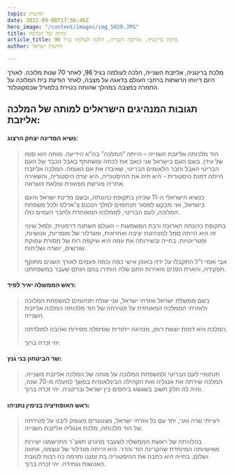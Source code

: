 ```yaml
---
topic: חדשות
date: 2022-09-08T17:56:46Z
hero_image: "/content/images/img_5029.JPG"
title: מותה של המלכה
article_title: מלכת בריטניה, אליזבת השנייה, הלכה לעולמה בגיל 96
author: חדשות ישראל

---
```

מלכת בריטניה, אליזבת השנייה, הלכה לעולמה בגיל 96, לאחר 70 שנות מלוכה. לאורך היום דיווחו הרשתות ברחבי העולם בדאגה על מצבה, לאחר הודעת בית המלוכה על החמרה במצבה במהלך שהותה בטירת בלמורל שבסקוטלנד.

## תגובות המנהיגים הישראלים למותה של המלכה אליזבת:

#### נשיא המדינה יצחק הרצוג:

> הוד מלכותה אליזבת השנייה – הייתה "המלכה" בה"א הידיעה. מותה הוא סופו של עידן. בשם העם בישראל אני כואב את לכתה ומשתתף באבל הכבד של העם הבריטי האבל וחבר הלאומים הבריטי, שאיבדו את אם האומה. המלכה אליזבת הייתה דמות היסטורית - היא חיה את ההיסטוריה, היא יצרה היסטוריה, והשאירה אחריה מורשת מפוארת ומלאת השראה.
>
> כנשיא הישראלי ה-11 שכיהן בתקופת כהונתה, ובשם מדינת ישראל והעם בישראל, אני מבקש למסור תנחומים למלך הנכנס צ׳ארלס ולכל משפחת המלוכה, לעם הבריטי, לממלכה המאוחדת ולחבר העמים כולו.
>
> בתקופת כהונתה הארוכה ורבת המשמעות – העולם השתנה דרמטית, ולמול שינוי זה היא הייתה סמל למנהיגות יציבה ואחראית, ומגדלור של מוסריות, אנושיות, ופטריוטיות. בחייה ובשירותה את עמה היא שיקפה רוח של מסורת עמוקת שורשים, יושרה ושליחות.
>
> אבי ואמי ז"ל התקבלו על ידה באופן אישי כמה וכמה פעמים לאורך השנים מתוקף תפקידה, והארת הפנים והאירוח החם שלה הותירו בהם חותם שעבר במשפחתנו.

#### ראש הממשלה יאיר לפיד:

> בשם ממשלת ישראל ואזרחי ישראל, אני שולח תנחומים למשפחת המלוכה ולאזרחי הממלכה המאוחדת על פטירתה של הוד מלכותה המלכה אליזבת השנייה.
>
> המלכה היא דמות יוצאת דופן, מנהיגה ייחודית שסימלה מסירות ואהבה למולדתה.
>
> יהי זכרה ברוך.

#### שר הביטחון בני גנץ:

> תנחומיי לעם הבריטי ולמשפחת המלוכה על מותה של המלכה אליזבת השנייה. המלכה שירתה את אנגליה ואת הקהילה הבינלאומית במשך למעלה מ-70 שנה, והיה לה חלק חשוב בשגשוג ביחסים בין ישראל ובריטניה. יהי זכרה ברוך.

#### ראש האופוזיציה בנימין נתניהו:

> רעייתי שרה ואני, יחד עם כל אזרחי ישראל, מצטערים מעומק ליבנו על פטירתה של הוד מלכותה, מלכת אנגליה אליזבת השנייה.
>
> בהלוויתה של ראשת הממשלה לשעבר מרגרט תאצ׳ר התרשמנו ישירות מאישיותה המיוחדת שהקרינה הוד והדר. היא הייתה מגדלור של עוצמה, אחווה ושלום. בחייה היא כתבה את ההיסטוריה בת זמננו ותרמה כה רבות לטובת האנושות ועתידה. יהי זכרה ברוך.